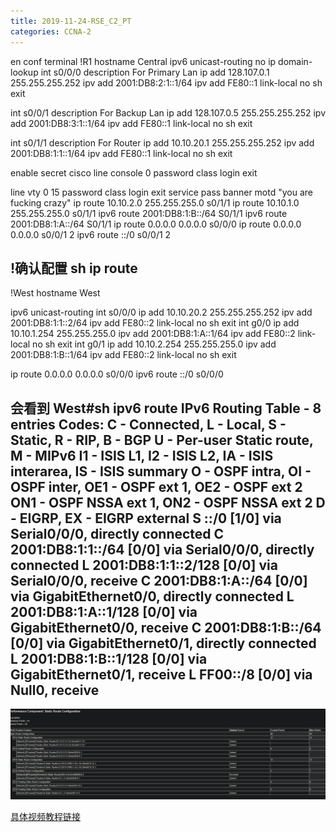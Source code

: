 ```yaml
---
title: 2019-11-24-RSE_C2_PT 
categories: CCNA-2
---
```

en
conf terminal
!R1
hostname Central
ipv6 unicast-routing 
no ip domain-lookup 
int s0/0/0
description For Primary Lan
ip add 128.107.0.1 255.255.255.252
ipv add 2001:DB8:2:1::1/64
ipv add FE80::1 link-local
no sh
exit

int s0/0/1
description For Backup Lan
ip add 128.107.0.5 255.255.255.252
ipv add 2001:DB8:3:1::1/64
ipv add FE80::1 link-local
no sh
exit

int s0/1/1
description For Router
ip add 10.10.20.1 255.255.255.252
ipv add 2001:DB8:1:1::1/64
ipv add FE80::1 link-local
no sh
exit


enable secret cisco
line console 0
password class
login
exit

line vty 0 15
password class
login
exit
service pass
banner motd "you are fucking crazy"
ip route 10.10.2.0 255.255.255.0 s0/1/1
ip route 10.10.1.0 255.255.255.0 s0/1/1
ipv6 route 2001:DB8:1:B::/64 S0/1/1
ipv6 route 2001:DB8:1:A::/64 S0/1/1
ip route 0.0.0.0 0.0.0.0 s0/0/0
ip route 0.0.0.0 0.0.0.0 s0/0/1 2
ipv6 route ::/0 s0/0/1 2

!确认配置
sh ip route
------------------------------------------------------------
!West
hostname West


ipv6 unicast-routing
int s0/0/0
ip add 10.10.20.2 255.255.255.252
ipv add 2001:DB8:1:1::2/64
ipv add FE80::2 link-local
no sh
exit
int g0/0
ip add 10.10.1.254 255.255.255.0
ipv add 2001:DB8:1:A::1/64
ipv add FE80::2 link-local
no sh
exit
int g0/1
ip add 10.10.2.254 255.255.255.0
ipv add 2001:DB8:1:B::1/64
ipv add FE80::2 link-local
no sh
exit

ip route 0.0.0.0 0.0.0.0 s0/0/0
ipv6 route ::/0 s0/0/0

会看到
West#sh ipv6 route 
IPv6 Routing Table - 8 entries
Codes: C - Connected, L - Local, S - Static, R - RIP, B - BGP
       U - Per-user Static route, M - MIPv6
       I1 - ISIS L1, I2 - ISIS L2, IA - ISIS interarea, IS - ISIS summary
       O - OSPF intra, OI - OSPF inter, OE1 - OSPF ext 1, OE2 - OSPF ext 2
       ON1 - OSPF NSSA ext 1, ON2 - OSPF NSSA ext 2
       D - EIGRP, EX - EIGRP external
S   ::/0 [1/0]
     via Serial0/0/0, directly connected
C   2001:DB8:1:1::/64 [0/0]
     via Serial0/0/0, directly connected
L   2001:DB8:1:1::2/128 [0/0]
     via Serial0/0/0, receive
C   2001:DB8:1:A::/64 [0/0]
     via GigabitEthernet0/0, directly connected
L   2001:DB8:1:A::1/128 [0/0]
     via GigabitEthernet0/0, receive
C   2001:DB8:1:B::/64 [0/0]
     via GigabitEthernet0/1, directly connected
L   2001:DB8:1:B::1/128 [0/0]
     via GigabitEthernet0/1, receive
L   FF00::/8 [0/0]
     via Null0, receive
-------------------------------------------------------------------

![1574498707719](RSE_C2_PT%20-%20%E5%89%AF%E6%9C%AC/1574498707719.png)



[具体视频教程链接](https://www.youtube.com/watch?v=fmvC_LPpJTA)

